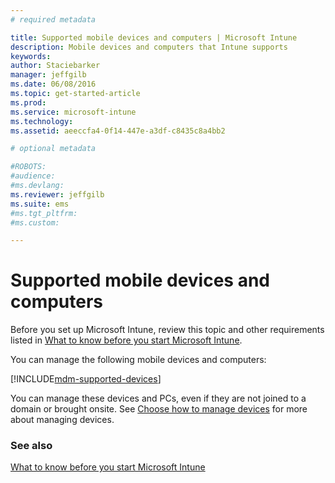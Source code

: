 ```yaml
---
# required metadata

title: Supported mobile devices and computers | Microsoft Intune
description: Mobile devices and computers that Intune supports
keywords:
author: Staciebarker
manager: jeffgilb
ms.date: 06/08/2016
ms.topic: get-started-article
ms.prod:
ms.service: microsoft-intune
ms.technology:
ms.assetid: aeeccfa4-0f14-447e-a3df-c8435c8a4bb2

# optional metadata

#ROBOTS:
#audience:
#ms.devlang:
ms.reviewer: jeffgilb
ms.suite: ems
#ms.tgt_pltfrm:
#ms.custom:

---
```


# Supported mobile devices and computers

Before you set up Microsoft Intune, review this topic and other requirements listed in [What to know before you start Microsoft Intune](what-to-know-before-you-start-microsoft-intune.md). 

You can manage the following mobile devices and computers:

[!INCLUDE[mdm-supported-devices](../includes/mdm-supported-devices.md)] 

You can manage these devices and PCs, even if they are not joined to a domain or brought onsite. See [Choose how to manage devices](/Intune/get-started/choose-how-to-manage-devices) for more about managing devices.


### See also
[What to know before you start Microsoft Intune](what-to-know-before-you-start-microsoft-intune.md)
